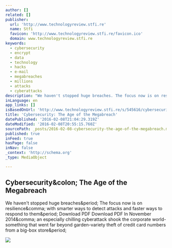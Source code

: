 ```yaml
---
author: []
related: []
publisher:
  url: 'http://www.technologyreview.stfi.re'
  name: Stfi
  favicon: 'http://www.technologyreview.stfi.re/favicon.ico'
  domain: www.technologyreview.stfi.re
keywords:
  - cybersecurity
  - encrypt
  - data
  - technology
  - hacks
  - e-mail
  - megabreaches
  - millions
  - attacks
  - cyberattacks
description: "We haven't stopped huge breaches. The focus now is on resilience, with smarter ways to detect attacks and faster ways to respond to them. Download PDF Download PDF In November 2014, an especially chilling cyberattack shook the corporate world-something that went far beyond garden-variety theft of credit card numbers from a big-box store."
inLanguage: en
app_links: []
isBasedOnUrl: 'http://www.technologyreview.stfi.re/s/545616/cybersecurity-the-age-of-the-megabreach/?sf=kldabx'
title: 'Cybersecurity: The Age of the Megabreach'
datePublished: '2016-02-08T21:04:29.319Z'
dateModified: '2016-02-08T20:55:15.760Z'
sourcePath: _posts/2016-02-08-cybersecurity-the-age-of-the-megabreach.md
published: true
inFeed: true
hasPage: false
inNav: false
_context: 'http://schema.org'
_type: MediaObject

---
```

<article style=""><h1>Cybersecurity&amp;colon; The Age of the Megabreach</h1><p>We haven't stopped huge breaches&amp;period; The focus now is on resilience&amp;comma; with smarter ways to detect attacks and faster ways to respond to them&amp;period; Download PDF Download PDF In November 2014&amp;comma; an especially chilling cyberattack shook the corporate world-something that went far beyond garden-variety theft of credit card numbers from a big-box store&amp;period;</p><img src="https://d267cvn3rvuq91.cloudfront.net/i/images/take2.jpg?sw=1080" /></article>